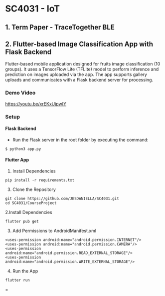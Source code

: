 # SC4031 - IoT

## 1. Term Paper - TraceTogether BLE

## 2. Flutter-based Image Classification App with Flask Backend

Flutter-based mobile application designed for fruits image classification (10 groups). It uses a TensorFlow Lite (TFLite) model to perform inference and prediction on images uploaded via the app. The app supports gallery uploads and communicates with a Flask backend server for processing.

### Demo Video
https://youtu.be/xrEKxUjpwIY

### Setup

#### Flask Backend
- Run the Flask server in the root folder by executing the command:
```
$ python3 app.py
```
#### Flutter App
1. Install Dependencies
```
pip install -r requirements.txt

```
3. Clone the Repository
```
git clone https://github.com/JESDANIELLA/SC4031.git
cd SC4031/CourseProject
```

2.Install Dependencies
```
flutter pub get
```
3. Add Permissions to AndroidManifest.xml
```
<uses-permission android:name="android.permission.INTERNET"/>
<uses-permission android:name="android.permission.CAMERA"/>
<uses-permission android:name="android.permission.READ_EXTERNAL_STORAGE"/>
<uses-permission android:name="android.permission.WRITE_EXTERNAL_STORAGE"/>
```
4. Run the App
```
flutter run
```
=
